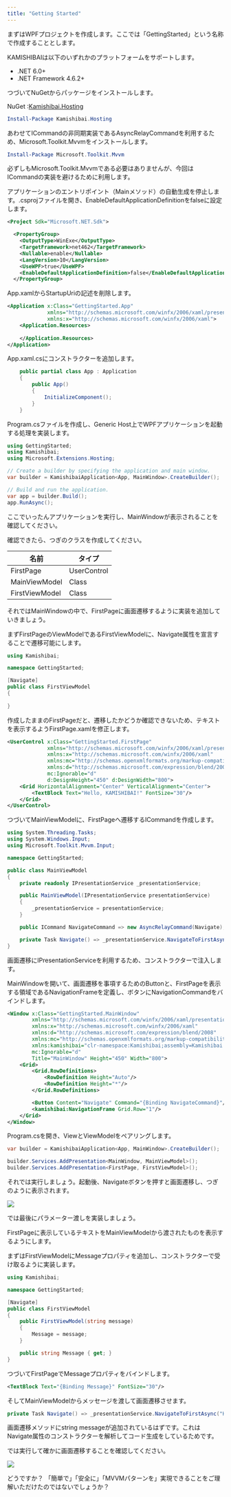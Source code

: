 ```yaml
---
title: "Getting Started"
---
```


まずはWPFプロジェクトを作成します。ここでは「GettingStarted」という名称で作成することとします。

KAMISHIBAIは以下のいずれかのプラットフォームをサポートします。

- .NET 6.0+
- .NET Framework 4.6.2+

つづいてNuGetからパッケージをインストールします。

NuGet :[Kamishibai.Hosting](https://www.nuget.org/packages/Kamishibai.Hosting)

```powershell
Install-Package Kamishibai.Hosting
```

あわせてICommandの非同期実装であるAsyncRelayCommandを利用するため、Microsoft.Toolkit.Mvvmをインストールします。

```powershell
Install-Package Microsoft.Toolkit.Mvvm
```

必ずしもMicrosoft.Toolkit.Mvvmである必要はありませんが、今回はICommandの実装を避けるために利用します。

アプリケーションのエントリポイント（Mainメソッド）の自動生成を停止します。.csprojファイルを開き、EnableDefaultApplicationDefinitionをfalseに設定します。

```xml
<Project Sdk="Microsoft.NET.Sdk">

  <PropertyGroup>
    <OutputType>WinExe</OutputType>
    <TargetFramework>net462</TargetFramework>
    <Nullable>enable</Nullable>
    <LangVersion>10</LangVersion>
    <UseWPF>true</UseWPF>
    <EnableDefaultApplicationDefinition>false</EnableDefaultApplicationDefinition>
  </PropertyGroup>
```

App.xamlからStartupUriの記述を削除します。

```xml
<Application x:Class="GettingStarted.App"
             xmlns="http://schemas.microsoft.com/winfx/2006/xaml/presentation"
             xmlns:x="http://schemas.microsoft.com/winfx/2006/xaml">
    <Application.Resources>
         
    </Application.Resources>
</Application>
```

App.xaml.csにコンストラクターを追加します。

```csharp
    public partial class App : Application
    {
        public App()
        {
            InitializeComponent();
        }
    }
```

Program.csファイルを作成し、Generic Host上でWPFアプリケーションを起動する処理を実装します。

```csharp
using GettingStarted;
using Kamishibai;
using Microsoft.Extensions.Hosting;

// Create a builder by specifying the application and main window.
var builder = KamishibaiApplication<App, MainWindow>.CreateBuilder();

// Build and run the application.
var app = builder.Build();
app.RunAsync();
```

ここでいったんアプリケーションを実行し、MainWindowが表示されることを確認してください。

確認できたら、つぎのクラスを作成してください。

|名前|タイプ|
|--|--|
|FirstPage|UserControl|
|MainViewModel|Class|
|FirstViewModel|Class|

それではMainWindowの中で、FirstPageに画面遷移するように実装を追加していきましょう。

まずFirstPageのViewModelであるFirstViewModelに、Navigate属性を宣言することで遷移可能にします。

```cs
using Kamishibai;

namespace GettingStarted;

[Navigate]
public class FirstViewModel
{
    
}
```

作成したままのFirstPageだと、遷移したかどうか確認できないため、テキストを表示するようFirstPage.xamlを修正します。

```xml
<UserControl x:Class="GettingStarted.FirstPage"
             xmlns="http://schemas.microsoft.com/winfx/2006/xaml/presentation"
             xmlns:x="http://schemas.microsoft.com/winfx/2006/xaml"
             xmlns:mc="http://schemas.openxmlformats.org/markup-compatibility/2006" 
             xmlns:d="http://schemas.microsoft.com/expression/blend/2008" 
             mc:Ignorable="d" 
             d:DesignHeight="450" d:DesignWidth="800">
    <Grid HorizontalAlignment="Center" VerticalAlignment="Center">
        <TextBlock Text="Hello, KAMISHIBAI!" FontSize="30"/>
    </Grid>
</UserControl>
```

つづいてMainViewModelに、FirstPageへ遷移するICommandを作成します。

```cs
using System.Threading.Tasks;
using System.Windows.Input;
using Microsoft.Toolkit.Mvvm.Input;

namespace GettingStarted;

public class MainViewModel
{
    private readonly IPresentationService _presentationService;

    public MainViewModel(IPresentationService presentationService)
    {
        _presentationService = presentationService;
    }

    public ICommand NavigateCommand => new AsyncRelayCommand(Navigate);

    private Task Navigate() => _presentationService.NavigateToFirstAsync();
}
```

画面遷移にIPresentationServiceを利用するため、コンストラクターで注入します。

MainWindowを開いて、画面遷移を事項するためのButtonと、FirstPageを表示する領域であるNavigationFrameを定義し、ボタンにNavigationCommandをバインドします。

```xml
<Window x:Class="GettingStarted.MainWindow"
        xmlns="http://schemas.microsoft.com/winfx/2006/xaml/presentation"
        xmlns:x="http://schemas.microsoft.com/winfx/2006/xaml"
        xmlns:d="http://schemas.microsoft.com/expression/blend/2008"
        xmlns:mc="http://schemas.openxmlformats.org/markup-compatibility/2006"
        xmlns:kamishibai="clr-namespace:Kamishibai;assembly=Kamishibai.View"
        mc:Ignorable="d"
        Title="MainWindow" Height="450" Width="800">
    <Grid>
        <Grid.RowDefinitions>
            <RowDefinition Height="Auto"/>
            <RowDefinition Height="*"/>
        </Grid.RowDefinitions>

        <Button Content="Navigate" Command="{Binding NavigateCommand}"/>
        <kamishibai:NavigationFrame Grid.Row="1"/>
    </Grid>
</Window>
```

Program.csを開き、ViewとViewModelをペアリングします。

```cs
var builder = KamishibaiApplication<App, MainWindow>.CreateBuilder();

builder.Services.AddPresentation<MainWindow, MainViewModel>();
builder.Services.AddPresentation<FirstPage, FirstViewModel>();
```

それでは実行しましょう。起動後、Navigateボタンを押すと画面遷移し、つぎのように表示されます。

![](/images/books/kamishibai/hello-kamishibai.png)

では最後にパラメーター渡しを実装しましょう。

FirstPageに表示しているテキストをMainViewModelから渡されたものを表示するようにします。

まずはFirstViewModelにMessageプロパティを追加し、コンストラクターで受け取るように実装します。

```cs
using Kamishibai;

namespace GettingStarted;

[Navigate]
public class FirstViewModel
{
    public FirstViewModel(string message)
    {
        Message = message;
    }

    public string Message { get; }
}
```

つづいてFirstPageでMessageプロパティをバインドします。

```xml
<TextBlock Text="{Binding Message}" FontSize="30"/>
```

そしてMainViewModelからメッセージを渡して画面遷移させます。

```cs
private Task Navigate() => _presentationService.NavigateToFirstAsync("Hello, Navigation Parameter!");
```

画面遷移メソッドにstring messageが追加されているはずです。これはNavigate属性のコンストラクターを解析してコード生成をしているためです。

では実行して確かに画面遷移することを確認してください。

![](/images/books/kamishibai/hello-navigation-parameter.png)

どうですか？
「簡単で」「安全に」「MVVMパターンを」実現できることをご理解いただけたのではないでしょうか？